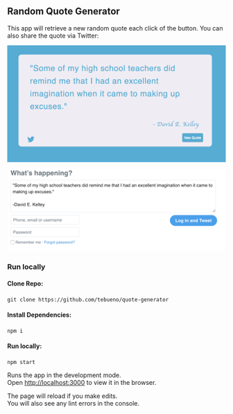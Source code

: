 
## Random Quote Generator

This app will retrieve a new random quote each click of the button. You can also share the quote via Twitter:

![alt-text](https://github.com/tebueno/quote-generator/blob/master/src/assets/app_screenshot.png)

![alt-text](https://github.com/tebueno/quote-generator/blob/master/src/assets/app_screenshot2.png)

### Run locally

#### Clone Repo:

`git clone https://github.com/tebueno/quote-generator`

#### Install Dependencies:

`npm i`

#### Run locally:

`npm start`

Runs the app in the development mode.<br>
Open [http://localhost:3000](http://localhost:3000) to view it in the browser.

The page will reload if you make edits.<br>
You will also see any lint errors in the console.

